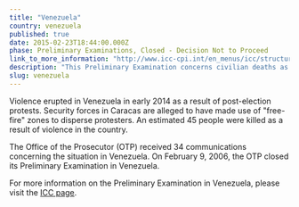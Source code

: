 ```yaml
---
title: "Venezuela"
country: venezuela
published: true
date: 2015-02-23T18:44:00.000Z
phase: Preliminary Examinations, Closed - Decision Not to Proceed
link_to_more_information: "http://www.icc-cpi.int/en_menus/icc/structure%20of%20the%20court/office%20of%20the%20prosecutor/comm%20and%20ref/pe-cdnp/venezuela/Pages/venezuela.aspx"
description: "This Preliminary Examination concerns civilian deaths as a result of crackdowns by security forces on election protesters. On February 9, 2006, the Office of the Prosecutor closed its Preliminary Examination in Venezuela."
slug: venezuela
---
```


Violence erupted in Venezuela in early 2014 as a result of post-election protests. Security forces in Caracas are alleged to have made use of "free-fire" zones to disperse protesters. An estimated 45 people were killed as a result of violence in the country.

The Office of the Prosecutor (OTP) received 34 communications concerning the situation in Venezuela. On February 9, 2006, the OTP closed its Preliminary Examination in Venezuela.

For more information on the Preliminary Examination in Venezuela, please visit the [ICC page](http://www.icc-cpi.int/en_menus/icc/structure%20of%20the%20court/office%20of%20the%20prosecutor/comm%20and%20ref/pe-cdnp/venezuela/Pages/venezuela.aspx).

